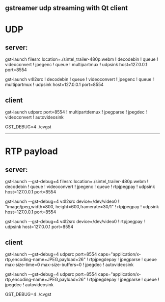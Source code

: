 
gstreamer udp streaming with Qt client
--------------------
# UDP

## server:

gst-launch filesrc location=./sintel_trailer-480p.webm ! decodebin ! queue ! videoconvert ! jpegenc ! queue ! multipartmux ! udpsink host=127.0.0.1 port=8554

gst-launch v4l2src ! decodebin ! queue ! videoconvert ! jpegenc ! queue ! multipartmux ! udpsink host=127.0.0.1 port=8554

## client

gst-launch udpsrc port=8554 ! multipartdemux ! jpegparse ! jpegdec ! videoconvert ! autovideosink

GST_DEBUG=4 ./cvgst

--------------------
# RTP payload

## server:

gst-launch --gst-debug=4 filesrc location=./sintel_trailer-480p.webm ! decodebin ! queue ! videoconvert ! jpegenc ! queue ! rtpjpegpay ! udpsink host=127.0.0.1 port=8554

gst-launch --gst-debug=4 v4l2src device=/dev/video0 ! "image/jpeg,width=800, height=600,framerate=30/1" ! rtpjpegpay ! udpsink host=127.0.0.1 port=8554

gst-launch --gst-debug=4 v4l2src device=/dev/video0 ! rtpjpegpay ! udpsink host=127.0.0.1 port=8554

## client

gst-launch --gst-debug=4 udpsrc port=8554 caps="application/x-rtp,encoding-name=JPEG,payload=26" ! rtpjpegdepay ! jpegparse ! queue max-size-time=0 max-size-buffers=0 ! jpegdec ! autovideosink

gst-launch --gst-debug=4 udpsrc port=8554 caps="application/x-rtp,encoding-name=JPEG,payload=26" ! rtpjpegdepay ! jpegparse ! queue ! jpegdec ! autovideosink

GST_DEBUG=4 ./cvgst

